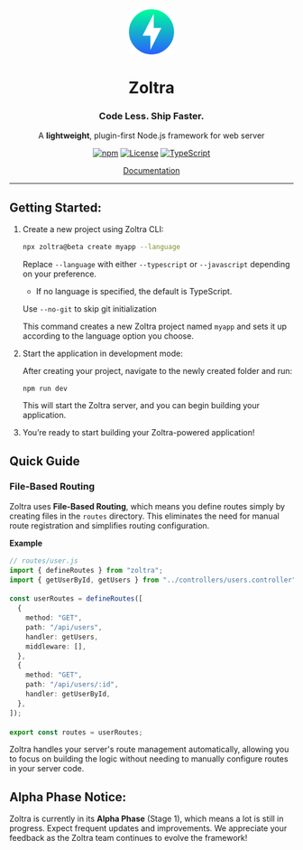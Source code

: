<div align='center'>
  <img alt="Zoltra" src='https://github.com/zoltrajs/zoltra/blob/main/meta/zoltrajs-logo.png' width="80" height="80" />
  <h1>Zoltra</h1>
  <h3>Code Less. Ship Faster.</h3>
  <p>A <strong>lightweight</strong>, plugin-first Node.js framework for web server</p>
  
  [![npm](https://img.shields.io/npm/v/zoltra?color=2962FF)](https://www.npmjs.com/package/zoltra)
  [![License](https://img.shields.io/badge/license-MIT-6200EA)](LICENSE)
  [![TypeScript](https://img.shields.io/badge/%3C%2F%3E-TypeScript-007ACC)](https://www.typescriptlang.org/)

[Documentation]()

<!-- [BenchMark]() -->

</div>

---

## Getting Started:

1. Create a new project using Zoltra CLI:

   ```bash
   npx zoltra@beta create myapp --language
   ```

   Replace `--language` with either `--typescript` or `--javascript` depending on your preference.

   - If no language is specified, the default is TypeScript.

   Use `--no-git` to skip git initialization

   This command creates a new Zoltra project named `myapp` and sets it up according to the language option you choose.

2. Start the application in development mode:

   After creating your project, navigate to the newly created folder and run:

   ```
   npm run dev
   ```

   This will start the Zoltra server, and you can begin building your application.

3. You’re ready to start building your Zoltra-powered application!

## Quick Guide

### File-Based Routing

Zoltra uses **File-Based Routing**, which means you define routes simply by creating files in the `routes` directory. This eliminates the need for manual route registration and simplifies routing configuration.

**Example**

```ts
// routes/user.js
import { defineRoutes } from "zoltra";
import { getUserById, getUsers } from "../controllers/users.controller";

const userRoutes = defineRoutes([
  {
    method: "GET",
    path: "/api/users",
    handler: getUsers,
    middleware: [],
  },
  {
    method: "GET",
    path: "/api/users/:id",
    handler: getUserById,
  },
]);

export const routes = userRoutes;
```

Zoltra handles your server's route management automatically, allowing you to focus on building the logic without needing to manually configure routes in your server code.

<!-- For more detailed instructions, visit our documentation. -->

## Alpha Phase Notice:

Zoltra is currently in its **Alpha Phase** (Stage 1), which means a lot is still in progress. Expect frequent updates and improvements. We appreciate your feedback as the Zoltra team continues to evolve the framework!
